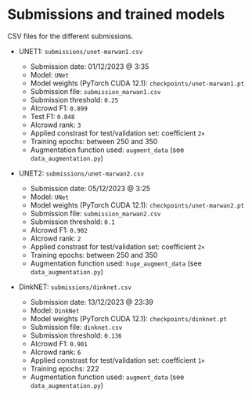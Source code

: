 # Submissions and trained models

CSV files for the different submissions.

* UNET1: `submissions/unet-marwan1.csv`
  * Submission date: 01/12/2023 @ 3:35
  * Model: `UNet`
  * Model weights (PyTorch CUDA 12.1): `checkpoints/unet-marwan1.pt`
  * Submission file: `submission_marwan1.csv`
  * Submission threshold: `0.25`
  * AIcrowd F1: `0.899`
  * Test F1: `0.848`
  * AIcrowd rank: `3`
  * Applied constrast for test/validation set: coefficient `2×`
  * Training epochs: between 250 and 350
  * Augmentation function used: `augment_data` (see `data_augmentation.py`)

* UNET2: `submissions/unet-marwan2.csv`
  * Submission date: 05/12/2023 @ 3:25
  * Model: `UNet`
  * Model weights (PyTorch CUDA 12.1): `checkpoints/unet-marwan2.pt`
  * Submission file: `submission_marwan2.csv`
  * Submission threshold: `0.1`
  * AIcrowd F1: `0.902`
  * AIcrowd rank: `2`
  * Applied constrast for test/validation set: coefficient `2×`
  * Training epochs: between 250 and 350
  * Augmentation function used: `huge_augment_data` (see `data_augmentation.py`)

* DinkNET: `submissions/dinknet.csv`
  * Submission date: 13/12/2023 @ 23:39
  * Model: `DinkNet`
  * Model weights (PyTorch CUDA 12.1): `checkpoints/dinknet.pt`
  * Submission file: `dinknet.csv`
  * Submission threshold: `0.136`
  * AIcrowd F1: `0.901`
  * AIcrowd rank: `6`
  * Applied constrast for test/validation set: coefficient `1×`
  * Training epochs: 222
  * Augmentation function used: `augment_data` (see `data_augmentation.py`)